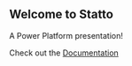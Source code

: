 ## Welcome to Statto 

A Power Platform presentation!

Check out the [Documentation](https://statto.powrsolutions.co.uk)